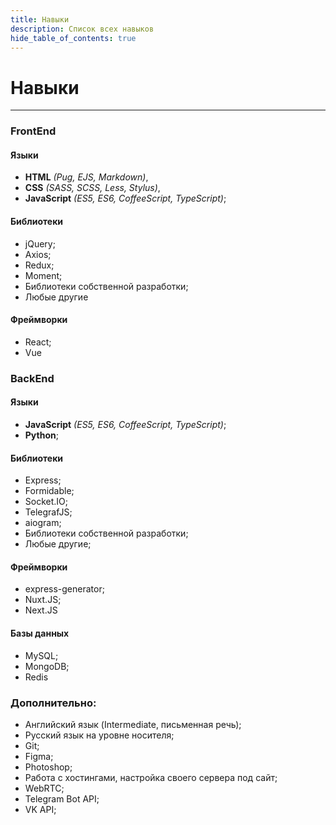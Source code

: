 ```yaml
---
title: Навыки
description: Список всех навыков
hide_table_of_contents: true
---
```


# Навыки

---

### FrontEnd

#### Языки

- __HTML__ _(Pug, EJS, Markdown)_,
- __CSS__ _(SASS, SCSS, Less, Stylus)_,
- __JavaScript__ _(ES5, ES6, CoffeeScript, TypeScript)_;

#### Библиотеки

- jQuery;
- Axios;
- Redux;
- Moment;
- Библиотеки собственной разработки;
- Любые другие

#### Фреймворки

- React;
- Vue

### BackEnd

#### Языки

- __JavaScript__ _(ES5, ES6, CoffeeScript, TypeScript)_;
- __Python__;

#### Библиотеки

- Express;
- Formidable;
- Socket.IO;
- TelegrafJS;
- aiogram;
- Библиотеки собственной разработки;
- Любые другие;

#### Фреймворки

- express-generator;
- Nuxt.JS;
- Next.JS

#### Базы данных

- MySQL;
- MongoDB;
- Redis

### Дополнительно:

- Английский язык (Intermediate, письменная речь);
- Русский язык на уровне носителя;
- Git;
- Figma;
- Photoshop;
- Работа с хостингами, настройка своего сервера под сайт;
- WebRTC;
- Telegram Bot API;
- VK API;

